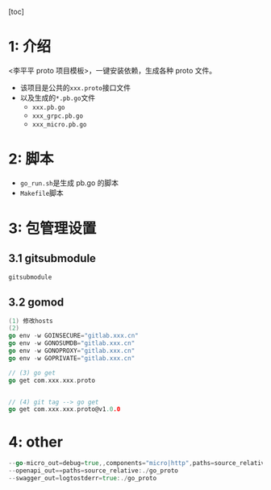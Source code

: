 [toc]

# 1: 介绍

<李平平 proto 项目模板>，一键安装依赖，生成各种 proto 文件。

- 该项目是公共的`xxx.proto`接口文件
- 以及生成的`*.pb.go`文件
  - `xxx.pb.go`
  - `xxx_grpc.pb.go`
  - `xxx_micro.pb.go`

# 2: 脚本

- `go_run.sh`是生成 pb.go 的脚本
- `Makefile`脚本

# 3: 包管理设置

## 3.1 gitsubmodule

```go
gitsubmodule
```

## 3.2 gomod

```go
(1) 修改hosts
(2)
go env -w GOINSECURE="gitlab.xxx.cn"
go env -w GONOSUMDB="gitlab.xxx.cn"
go env -w GONOPROXY="gitlab.xxx.cn"
go env -w GOPRIVATE="gitlab.xxx.cn"

// (3) go get
go get com.xxx.xxx.proto


// (4) git tag --> go get
go get com.xxx.xxx.proto@v1.0.0
```

# 4: other

```go
--go-micro_out=debug=true,,components="micro|http",paths=source_relative:./go_proto
--openapi_out==paths=source_relative:./go_proto
--swagger_out=logtostderr=true:./go_proto
```
